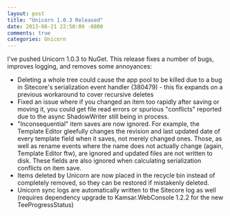 ```yaml
---
layout: post
title: "Unicorn 1.0.3 Released"
date: 2013-06-21 22:50:09 -0800
comments: true
categories: Unicorn
---
```

I've pushed Unicorn 1.0.3 to NuGet. This release fixes a number of bugs, improves logging, and removes some annoyances:

- Deleting a whole tree could cause the app pool to be killed due to a bug in Sitecore's serialization event handler (380479) - this fix expands on a previous workaround to cover recursive deletes
- Fixed an issue where if you changed an item too rapidly after saving or moving it, you could get file read errors or spurious "conflicts" reported due to the async ShadowWriter still being in process.
- "Inconsequential" item saves are now ignored. For example, the Template Editor gleefully changes the revision and last updated date of every template field when it saves, not merely changed ones. Those, as well as rename events where the name does not actually change (again, Template Editor ftw), are ignored and updated files are not written to disk. These fields are also ignored when calculating serialization conflicts on item save.
- Items deleted by Unicorn are now placed in the recycle bin instead of completely removed, so they can be restored if mistakenly deleted.
- Unicorn sync logs are automatically written to the Sitecore log as well (requires dependency upgrade to Kamsar.WebConsole 1.2.2 for the new TeeProgressStatus)